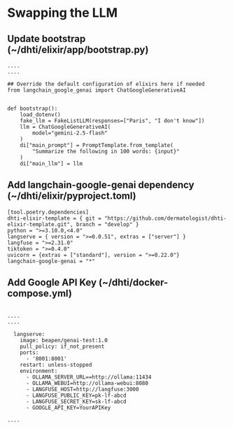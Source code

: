 
# Swapping the LLM

## Update bootstrap (~/dhti/elixir/app/bootstrap.py)

```
....
....

## Override the default configuration of elixirs here if needed
from langchain_google_genai import ChatGoogleGenerativeAI


def bootstrap():
    load_dotenv()
    fake_llm = FakeListLLM(responses=["Paris", "I don't know"])
    llm = ChatGoogleGenerativeAI(
        model="gemini-2.5-flash"
    )
    di["main_prompt"] = PromptTemplate.from_template(
        "Summarize the following in 100 words: {input}"
    )
    di["main_llm"] = llm
```

## Add langchain-google-genai dependency (~/dhti/elixir/pyproject.toml)

```
[tool.poetry.dependencies]
dhti-elixir-template = { git = "https://github.com/dermatologist/dhti-elixir-template.git", branch = "develop" }
python = ">=3.10.0,<4.0"
langserve = { version = ">=0.0.51", extras = ["server"] }
langfuse = ">=2.31.0"
tiktoken = ">=0.4.0"
uvicorn = {extras = ["standard"], version = ">=0.22.0"}
langchain-google-genai = "*"
```

## Add Google API Key (~/dhti/docker-compose.yml)

```

....
....

  langserve:
    image: beapen/genai-test:1.0
    pull_policy: if_not_present
    ports:
      - '8001:8001'
    restart: unless-stopped
    environment:
      - OLLAMA_SERVER_URL==http://ollama:11434
      - OLLAMA_WEBUI=http://ollama-webui:8080
      - LANGFUSE_HOST=http://langfuse:3000
      - LANGFUSE_PUBLIC_KEY=pk-lf-abcd
      - LANGFUSE_SECRET_KEY=sk-lf-abcd
      - GOOGLE_API_KEY=YourAPIKey

....

```
